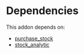 # Dependencies

This addon depends on:

- [purchase_stock](https://github.com/bringout/oca-ocb-warehouse/tree/0ee5ffef60413a71dceb350918ad3fb572ec1875/odoo-bringout-oca-ocb-purchase_stock)
- [stock_analytic](https://github.com/bringout/oca-financial)
